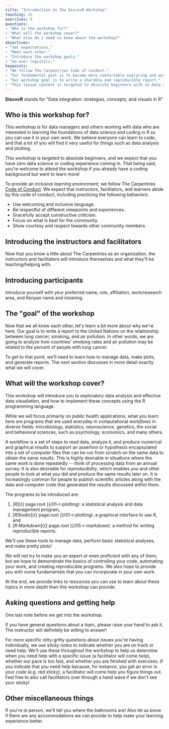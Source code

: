 ```yaml
---
title: "Introduction to The DiscovR Workshop"
teaching: 15
exercises: 0
questions: 
- "Who is the workshop for?"
- "What will the workshop cover?"
- "What else do I need to know about the workshop?"
objectives: 
- "Set expectations."
- "Meet each other."
- "Introduce the workshop goals."
- "Go over logistics."
keypoints: 
- "We follow The Carpentries Code of Conduct."
- "Our fundamental goal is to become more comfortable exploring and working with data."
- "Our workshop goal is to write a sharable and reproducible report."
- "This lesson content is targeted to absolute beginners with no data science or coding experience."
---
```


**DiscovR** stands for "Data integration: strategies, concepts, and visuals in R"

## Who is this workshop for?

This workshop is for data managers and others working with data who are interested in learning the foundations of data science and coding in R so you can use it in your own work. We believe everyone can learn to code, and that a lot of you will find it very useful for things such as data analysis and plotting.

This workshop is targeted to absolute beginners, and we expect that you have zero data science or coding experience coming in. 
That being said, you're welcome to attend the workshop if you already have a coding background but want to learn more!

To provide an inclusive learning environment, we follow The Carpentries [Code of Conduct](https://docs.carpentries.org/topic_folders/policies/code-of-conduct.html). 
We expect that instructors, facilitators, and learners abide by this code of conduct, including practicing the following behaviors:

- Use welcoming and inclusive language.
- Be respectful of different viewpoints and experiences.
- Gracefully accept constructive criticism.
- Focus on what is best for the community.
- Show courtesy and respect towards other community members.

## Introducing the instructors and facilitators

Now that you know a little about The Carpentries as an organization, the instructors and facilitators will introduce themselves and what they'll be teaching/helping with.

## Introducing participants

Introduce yourself with your preferred name, role, affiliation, work/research area, and Kenyan name and meaning.

## The "goal" of the workshop

Now that we all know each other, let's learn a bit more about why we're here. 
Our goal is to write a report to the United Nations on the relationship between lung cancer, smoking, and air pollution. In other words, we are going to analyze  how countries' smoking rates and air pollution may be related to  the percent of people with lung cancer.

To get to that point, we'll need to learn how to manage data, make plots, and generate reports. The next section discusses in more detail exactly what we will cover.

## What will the workshop cover?

This workshop will introduce you to exploratory data analysis and effective data visualiation, and how to implement these concepts using the R programming language. 

While we will focus primarily on public health applications, 
what you learn here are programs that are used everyday in computational 
_workflows_ in diverse fields: 
microbiology, statistics, neuroscience, genetics, the social and behavioral 
sciences, such as psychology, economics, and many others. 

A workflow is a set of steps to read data, analyze it, and produce numerical
and graphical results to support an assertion or hypothesis encapsulated into
a set of computer files that can be run from scratch on the same data to obtain
the same results. This is highly desirable in situations where the same work is 
done repeatedly -- think of processing data from an annual
survey. It is
also desirable for _reproducibility_, which enables you and other people to look at
what you did and produce the same results later on. It is increasingly common for
people to publish scientific articles along with the data and  computer code that 
generated the results discussed within them.

The programs to be introduced are:

1. [_R_]({{ page.root }}/01-r-plotting): a statistical analysis and data management program, 
1. [_RStudio_]({{ page.root }}/01-r-plotting): a graphical interface to use R, and
1. [_R Markdown_]({{ page.root }}/05-r-markdown): a method for writing reproducible reports. 

We'll use these tools to manage data, perform basic statistical analyses, and make pretty plots!

We will not try to make you an expert or even proficient with any of them, but we
hope to demonstrate the basics of controlling your code, automating your
work, and creating reproducible programs. We also hope to provide you with some
fundamentals that you can incorporate in your own work.

At the end, we provide links to resources you can use to learn about these
topics in more depth than this workshop can provide.

## Asking questions and getting help

One last note before we get into the workshop. 

If you have general questions about a topic, please raise your hand to ask it. 
The instructor will definitely be willing to answer!

For more specific nitty-gritty questions about issues you're having individually, we use _sticky notes_ to indicate whether you are on track or need help. 
We'll use these throughout the workshop to help us determine when you need help with a specific issue (a facilitator will come help), whether our pace is too fast, and whether you are finished with exercises. 
If you indicate that you need help because, for instance, you get an error in your code (e.g. red sticky), a facilitator will come help you figure things out.
Feel free to also call facilitators over through a hand wave if we don't see your sticky!

## Other miscellaneous things

If you're in person, we'll tell you where the bathrooms are!
Also let us know if there are any accommodations we can provide to help make your learning experience better.
